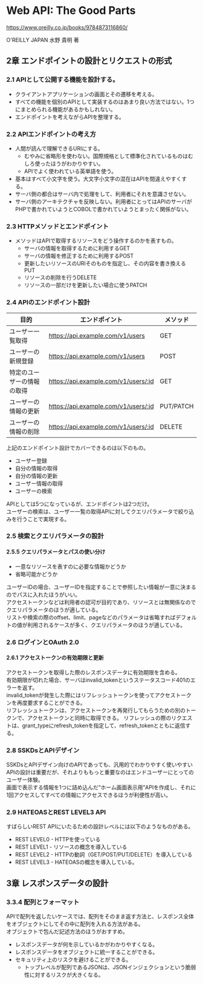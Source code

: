 # Web API: The Good Parts

https://www.oreilly.co.jp/books/9784873116860/

O'REILLY JAPAN
水野 貴明 著

## 2章 エンドポイントの設計とリクエストの形式

### 2.1 APIとして公開する機能を設計する。

- クライアントアプリケーションの画面とその遷移を考える。
- すべての機能を個別のAPIとして実装するのはあまり良い方法ではない。1つにまとめられる機能があるかもしれない。
- エンドポイントを考えながらAPIを整理する。

### 2.2 APIエンドポイントの考え方

- 人間が読んで理解できるURIにする。
  - むやみに省略形を使わない。国際規格として標準化されているものはむしろ使ったほうがわかりやすい。
  - APIでよく使われている英単語を使う。
- 基本はすべて小文字を使う。大文字小文字の混在はAPIを間違えやすくする。
- サーバ側の都合はサーバ内で処理をして、利用者にそれを意識させない。
- サーバ側のアーキテクチャを反映しない。利用者にとってはAPIのサーバがPHPで書かれていようとCOBOLで書かれていようとまったく関係がない。

### 2.3 HTTPメソッドとエンドポイント

- メソッドはAPIで取得するリソースをどう操作するのかを表すもの。
  - サーバの情報を取得するために利用するGET
  - サーバの情報を修正するために利用するPOST
  - 更新したいリソースのURIそのものを指定し、その内容を書き換えるPUT
  - リソースの削除を行うDELETE
  - リソースの一部だけを更新したい場合に使うPATCH

### 2.4 APIのエンドポイント設計

|目的|エンドポイント|メソッド|
|---|---|---|
|ユーザー一覧取得|https://api.example.com/v1/users|GET|
|ユーザーの新規登録|https://api.example.com/v1/users|POST|
|特定のユーザーの情報の取得|https://api.example.com/v1/users/:id|GET|
|ユーザーの情報の更新|https://api.example.com/v1/users/:id|PUT/PATCH|
|ユーザーの情報の削除|https://api.example.com/v1/users/:id|DELETE|

上記のエンドポイント設計でカバーできるのは以下のもの。

- ユーザー登録
- 自分の情報の取得
- 自分の情報の更新
- ユーザー情報の取得
- ユーザーの検索

APIとしては5つになっているが、エンドポイントは2つだけ。  
ユーザーの検索は、ユーザー一覧の取得APIに対してクエリパラメータで絞り込みを行うことで実現する。  

### 2.5 検索とクエリパラメータの設計

#### 2.5.5 クエリパラメータとパスの使い分け

- 一意なリソースを表すのに必要な情報かどうか
- 省略可能かどうか

ユーザーIDの場合、ユーザーIDを指定することで参照したい情報が一意に決まるのでパスに入れたほうがいい。  
アクセストークンなどは利用者の認可が目的であり、リソースとは無関係なのでクエリパラメータのほうが適している。  
リストや検索の際のoffset、limit、pageなどのパラメータは省略すればデフォルトの値が利用されるケースが多く、クエリパラメータのほうが適している。  

### 2.6 ログインとOAuth 2.0

#### 2.6.1 アクセストークンの有効期限と更新

アクセストークンを取得した際のレスポンスデータに有効期限を含める。  
有効期限が切れた場合、サーバはinvalid_tokenというステータスコード401のエラーを返す。  
invalid_tokenが発生した際にはリフレッシュトークンを使ってアクセストークンを再度要求することができる。  
リフレッシュトークンは、アクセストークンを再発行してもらうための別のトークンで、アクセストークンと同時に取得できる。
リフレッシュの際のリクエストは、grant_typeにrefresh_tokenを指定して、refresh_tokenとともに返信する。

### 2.8 SSKDsとAPIデザイン

SSKDsとAPIデザイン向けのAPIであっても、汎用的でわかりやすく使いやすいAPIの設計は重要だが、それよりももっと重要なのはエンドユーザーにとってのユーザー体験。  
画面で表示する情報を1つに詰め込んだ“ホーム画面表示用”APIを作成し、それに1回アクセスしてすべての情報にアクセスできるほうが利便性が高い。

### 2.9 HATEOASとREST LEVEL3 API

すばらしいREST APIにいたるための設計レベルには以下のようなものがある。

- REST LEVEL0 - HTTPを使っている
- REST LEVEL1 - リソースの概念を導入している
- REST LEVEL2 - HTTPの動詞（GET/POST/PUT/DELETE）を導入している
- REST LEVEL3 - HATEOASの概念を導入している。

## 3章 レスポンスデータの設計

### 3.3.4 配列とフォーマット
APIで配列を返したいケースでは、配列をそのまま返す方法と、レスポンス全体をオブジェクトにしてその中に配列を入れる方法がある。  
オブジェクトで包んだ記述方法のほうがおすすめ。
- レスポンスデータが何を示しているかがわかりやすくなる。
- レスポンスデータをオブジェクトに統一することができる。
- セキュリティ上のリスクを避けることができる。
  - トップレベルが配列であるJSONは、JSONインジェクションという脆弱性に対するリスクが大きくなる。
